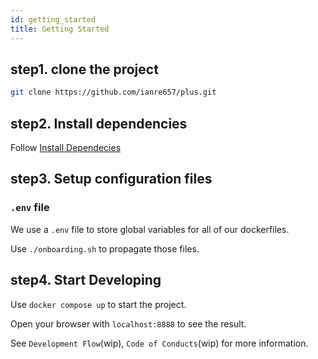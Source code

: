 ```yaml
---
id: getting_started
title: Getting Started
---
```


## step1. clone the project

```bash
git clone https://github.com/ianre657/plus.git
```

## step2. Install dependencies

Follow [Install Dependecies](./install_deps)

## step3. Setup configuration files

### `.env` file

We use a `.env` file to store global variables for all of our dockerfiles.

Use `./onboarding.sh` to propagate those files.


## step4. Start Developing

Use `docker compose up` to start the project.

Open your browser with `localhost:8888` to see the result.

See `Development Flow`(wip), `Code of Conducts`(wip) for more information. 
